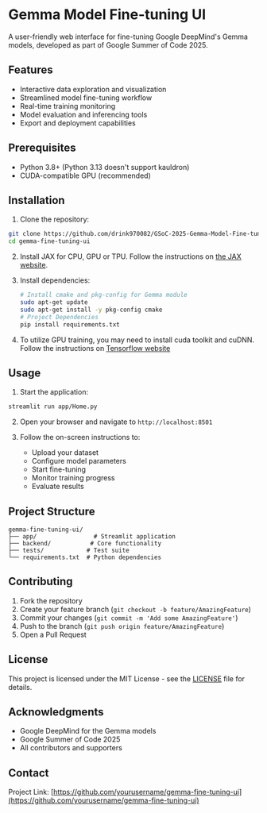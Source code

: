 # Gemma Model Fine-tuning UI

A user-friendly web interface for fine-tuning Google DeepMind's Gemma models, developed as part of Google Summer of Code 2025.

## Features

- Interactive data exploration and visualization
- Streamlined model fine-tuning workflow
- Real-time training monitoring
- Model evaluation and inferencing tools
- Export and deployment capabilities

## Prerequisites

- Python 3.8+ (Python 3.13 doesn't support kauldron)
- CUDA-compatible GPU (recommended)

## Installation

1. Clone the repository:

```bash
git clone https://github.com/drink970082/GSoC-2025-Gemma-Model-Fine-tuning-UI.git
cd gemma-fine-tuning-ui
```

2. Install JAX for CPU, GPU or TPU. Follow the instructions on [the JAX website](https://jax.readthedocs.io/en/latest/installation.html).
3. Install dependencies:

   ```bash
   # Install cmake and pkg-config for Gemma module
   sudo apt-get update
   sudo apt-get install -y pkg-config cmake
   # Project Dependencies
   pip install requirements.txt
   ```
4. To utilize GPU training, you may need to install cuda toolkit and cuDNN. Follow the instructions on [Tensorflow website](https://www.tensorflow.org/install/gpu)

## Usage

1. Start the application:

```bash
streamlit run app/Home.py
```

2. Open your browser and navigate to `http://localhost:8501`
3. Follow the on-screen instructions to:

   - Upload your dataset
   - Configure model parameters
   - Start fine-tuning
   - Monitor training progress
   - Evaluate results

## Project Structure

```
gemma-fine-tuning-ui/
├── app/                # Streamlit application
├── backend/           # Core functionality
├── tests/            # Test suite
└── requirements.txt  # Python dependencies
```

## Contributing

1. Fork the repository
2. Create your feature branch (`git checkout -b feature/AmazingFeature`)
3. Commit your changes (`git commit -m 'Add some AmazingFeature'`)
4. Push to the branch (`git push origin feature/AmazingFeature`)
5. Open a Pull Request

## License

This project is licensed under the MIT License - see the [LICENSE](LICENSE) file for details.

## Acknowledgments

- Google DeepMind for the Gemma models
- Google Summer of Code 2025
- All contributors and supporters

## Contact

Project Link: [https://github.com/yourusername/gemma-fine-tuning-ui](https://github.com/yourusername/gemma-fine-tuning-ui)
